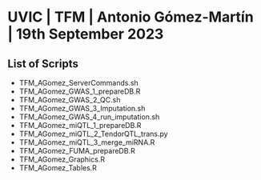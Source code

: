 # UVIC | TFM | Antonio Gómez-Martín | 19th September 2023
## List of Scripts

* TFM_AGomez_ServerCommands.sh
* TFM_AGomez_GWAS_1_prepareDB.R
* TFM_AGomez_GWAS_2_QC.sh
* TFM_AGomez_GWAS_3_Imputation.sh
* TFM_AGomez_GWAS_4_run_imputation.sh
* TFM_AGomez_miQTL_1_prepareDB.R
* TFM_AGomez_miQTL_2_TendorQTL_trans.py
* TFM_AGomez_miQTL_3_merge_miRNA.R
* TFM_AGomez_FUMA_prepareDB.R
* TFM_AGomez_Graphics.R
* TFM_AGomez_Tables.R
